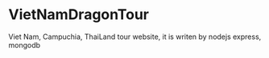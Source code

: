 # VietNamDragonTour
Viet Nam, Campuchia, ThaiLand tour website, it is writen by nodejs express, mongodb
